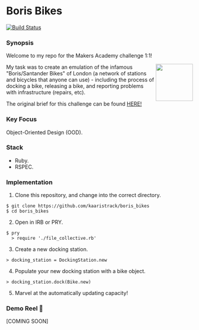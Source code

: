 # Boris Bikes

[![Build Status](https://travis-ci.org/kaaristrack/boris_bikes.svg?branch=master)](https://travis-ci.org/kaaristrack/boris_bikes)

### Synopsis

Welcome to my repo for the Makers Academy challenge 1:1!

<img align="right" src="https://cdn.pixabay.com/photo/2018/03/30/11/47/silhouette-3275181_960_720.png" width="100"/>

My task was to create an emulation of the infamous "Boris/Santander Bikes" of London (a network of stations and bicycles that anyone can use) - including the process of docking a bike, releasing a bike, and reporting problems with infrastructure (repairs, etc).

The original brief for this challenge can be found [HERE!](https://github.com/makersacademy/course/blob/master/boris_bikes/0_challenge_map.md)

### Key Focus

Object-Oriented Design (OOD).

### Stack

- Ruby.
- RSPEC.

### Implementation

1) Clone this repository, and change into the correct directory.
```
$ git clone https://github.com/kaaristrack/boris_bikes
$ cd boris_bikes
```
2) Open in IRB or PRY.
```
$ pry
  > require './file_collective.rb'
```
3) Create a new docking station.
```
> docking_station = DockingStation.new
```
4) Populate your new docking station with a bike object.
```
> docking_station.dock(Bike.new)
```
5) Marvel at the automatically updating capacity!

### Demo Reel :movie_camera:

[COMING SOON]
